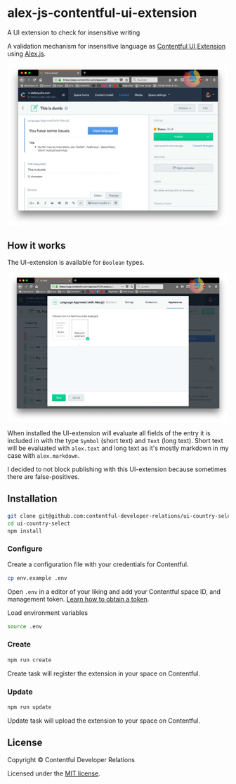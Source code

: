 # alex-js-contentful-ui-extension
A UI extension to check for insensitive writing

A validation mechanism for insensitive language as [Contentful UI Extension](https://www.contentful.com/developers/docs/concepts/uiextensions/) using [Alex.js](http://alexjs.com/).

![figure](https://raw.githubusercontent.com/stefanjudis/alex-js-contentful-ui-extension/master/demo.jpg "Alex.js Contentful UI Extension demo")

## How it works

The UI-extension is available for `Boolean` types.

![figure](https://raw.githubusercontent.com/stefanjudis/alex-js-contentful-ui-extension/master/setup.jpg "Alex.js Contentful UI Extension demo")

When installed the UI-extension will evaluate all fields of the entry it is included in with the type `Symbol` (short text) and `Text` (long text). Short text will be evaluated with `alex.text` and long text as it's mostly markdown in my case with `alex.markdown`.

I decided to not block publishing with this UI-extension because sometimes there are false-positives.

## Installation

```sh
git clone git@github.com:contentful-developer-relations/ui-country-select.git
cd ui-country-select
npm install
```

### Configure

Create a configuration file with your credentials for Contentful.

```sh
cp env.example .env
```

Open `.env` in a editor of your liking and add your Contentful space ID, and management token. [Learn how to obtain a token](https://www.contentful.com/developers/docs/references/authentication/#getting-an-oauth-token).

Load environment variables

```sh
source .env
```

### Create

```sh
npm run create
```

Create task will register the extension in your space on Contentful.

### Update

```sh
npm run update
```

Update task will upload the extension to your space on Contentful.

## License

Copyright &copy; Contentful Developer Relations

Licensed under the [MIT license](https://github.com/contentful/developer-relations/ui-country-select/blob/master/LICENSE).